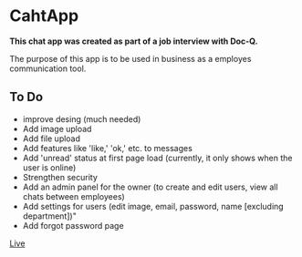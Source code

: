 ﻿# CahtApp

**This chat app was created as part of a job interview with Doc-Q.**

The purpose of this app is to be used in business as a employes communication tool.

## To Do

- improve desing (much needed)
- Add image upload
- Add file upload
- Add features like 'like,' 'ok,' etc. to messages
- Add 'unread' status at first page load (currently, it only shows when the user is online)
- Strengthen security
- Add an admin panel for the owner (to create and edit users, view all chats between employees)
- Add settings for users (edit image, email, password, name [excluding department])"
- Add forgot password page

[Live](https://chatapp.mustafakenlic.dev)